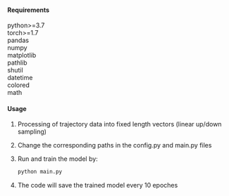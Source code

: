 #### Requirements

python>=3.7<br>
torch>=1.7<br>
pandas<br>
numpy<br>
matplotlib<br>
pathlib<br>
shutil<br>
datetime<br>
colored<br>
math<br>

#### Usage

1. Processing of trajectory data into fixed length vectors (linear up/down sampling)

2. Change the corresponding paths in the config.py and main.py files

3. Run and train the model by:

   ```bash
   python main.py 
   ```

4. The code will save the trained model every 10 epoches